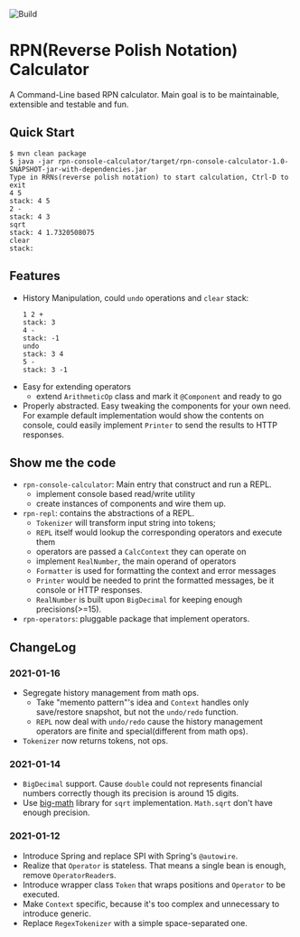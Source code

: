 ![Build](https://github.com/lotabout/rpn-calculator/workflows/Java%20CI%20with%20Maven/badge.svg)

# RPN(Reverse Polish Notation) Calculator

A Command-Line based RPN calculator. Main goal is to be maintainable,
extensible and testable and fun.

## Quick Start

```console
$ mvn clean package
$ java -jar rpn-console-calculator/target/rpn-console-calculator-1.0-SNAPSHOT-jar-with-dependencies.jar
Type in RRNs(reverse polish notation) to start calculation, Ctrl-D to exit
4 5
stack: 4 5
2 -
stack: 4 3
sqrt
stack: 4 1.7320508075
clear
stack:
```

## Features

* History Manipulation, could `undo` operations and `clear` stack:
    ```console
    1 2 +
    stack: 3
    4 -
    stack: -1
    undo
    stack: 3 4
    5 -
    stack: 3 -1
    ```
* Easy for extending operators
    * extend `ArithmeticOp` class and mark it `@Component` and ready to go
* Properly abstracted. Easy tweaking the components for your own need. For
  example default implementation would show the contents on console, could
  easily implement `Printer` to send the results to HTTP responses.

## Show me the code

- `rpn-console-calculator`: Main entry that construct and run a REPL.
  * implement console based read/write utility
  * create instances of components and wire them up.
- `rpn-repl`: contains the abstractions of a REPL.
  * `Tokenizer` will transform input string into tokens;
  * `REPL` itself would lookup the corresponding operators and execute them
  * operators are passed a `CalcContext` they can operate on
  * implement `RealNumber`, the main operand of operators
  * `Formatter` is used for formatting the context and error messages
  * `Printer` would be needed to print the formatted messages, be it console
      or HTTP responses.
  * `RealNumber` is built upon `BigDecimal` for keeping enough precisions(>=15).
- `rpn-operators`: pluggable package that implement operators.

## ChangeLog

### 2021-01-16

- Segregate history management from math ops.
    * Take "memento pattern"'s idea and `Context` handles only save/restore
        snapshot, but not the `undo/redo` function.
    * `REPL` now deal with `undo/redo` cause the history management operators
        are finite and special(different from math ops).
- `Tokenizer` now returns tokens, not ops.

### 2021-01-14

- `BigDecimal` support. Cause `double` could not represents financial numbers
    correctly though its precision is around 15 digits.
- Use [big-math](https://github.com/eobermuhlner/big-math) library for `sqrt`
    implementation. `Math.sqrt` don't have enough precision.

### 2021-01-12

- Introduce Spring and replace SPI with Spring's `@autowire`.
- Realize that `Operator` is stateless. That means a single bean is enough, remove `OperatorReader`s.
- Introduce wrapper class `Token` that wraps positions and `Operator` to be executed.
- Make `Context` specific, because it's too complex and unnecessary to introduce generic.
- Replace `RegexTokenizer` with a simple space-separated one.
